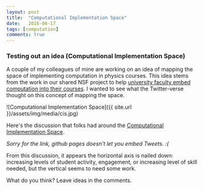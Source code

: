 ```yaml
---
layout: post
title:  "Computational Implementation Space"
date:   2016-06-17
tags: [computation]
comments: true
---
```


### Testing out an idea (Computational Implementation Space)

A couple of my colleagues of mine are working on an idea of mapping the space of implementing computation in physics courses. This idea stems from the work in our shared NSF project to help [university faculty embed computation into their courses][fdw]. I wanted to see what the Twitter-verse thought on this concept of mapping the space.

![Computational Implementation Space]({{ site.url }}/assets/img/media/cis.jpg)

Here's the discussion that folks had around the [Computational Implementation Space][cis].

*Sorry for the link, github pages doesn't let you embed Tweets. :(*

From this discussion, it appears the horizontal axis is nailed down: increasing levels of student activity, engagement, or increasing level of skill needed, but the vertical seems to need some work.

What do you think? Leave ideas in the comments.

[fdw]: https://gopicup.org/upcoming_events/2016-faculty-development-workshop/
[cis]: https://twitter.com/physicistdanny/status/743507945804070912
